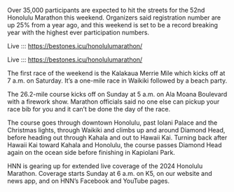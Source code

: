 Over 35,000 participants are expected to hit the streets for the 52nd Honolulu Marathon this weekend. Organizers said registration number are up 25% from a year ago, and this weekend is set to be a record breaking year with the highest ever participation numbers.

Live ::: https://bestones.icu/honolulumarathon/

Live ::: https://bestones.icu/honolulumarathon/

The first race of the weekend is the Kalakaua Merrie Mile which kicks off at 7 a.m. on Saturday. It’s a one-mile race in Waikiki followed by a beach party.

The 26.2-mile course kicks off on Sunday at 5 a.m. on Ala Moana Boulevard with a firework show. Marathon officials said no one else can pickup your race bib for you and it can’t be done the day of the race.

The course goes through downtown Honolulu, past Iolani Palace and the Christmas lights, through Waikiki and climbs up and around Diamond Head, before heading out through Kahala and out to Hawaii Kai. Turning back after Hawaii Kai toward Kahala and Honolulu, the course passes Diamond Head again on the ocean side before finishing in Kapiolani Park.

HNN is gearing up for extended live coverage of the 2024 Honolulu Marathon. Coverage starts Sunday at 6 a.m. on K5, on our website and news app, and on HNN’s Facebook and YouTube pages.

